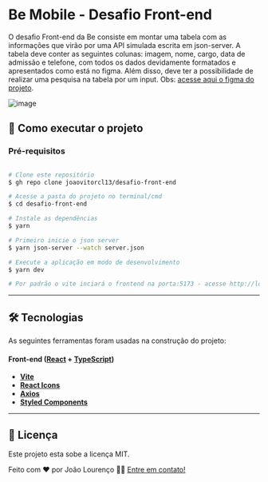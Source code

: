 # Be Mobile - Desafio Front-end

O desafio Front-end da Be consiste em montar uma tabela com as informações que virão por uma API simulada escrita em json-server.
A tabela deve conter as seguintes colunas: imagem, nome, cargo, data de admissão e telefone,
com todos os dados devidamente formatados e apresentados como está no figma. Além disso,
deve ter a possibilidade de realizar uma pesquisa na tabela por um input. Obs:
[acesse aqui o figma do projeto](https://www.figma.com/file/y9qJNNAckFRL7LNoyNjpv8/Teste---Be-mobile).

![image](https://user-images.githubusercontent.com/42809136/127918010-79b5d883-df57-4c6d-8a2a-43e220d3c703.png)

## 🚀 Como executar o projeto

### Pré-requisitos

```bash

# Clone este repositório
$ gh repo clone joaovitorcl13/desafio-front-end

# Acesse a pasta do projeto no terminal/cmd
$ cd desafio-front-end

# Instale as dependências
$ yarn

# Primeiro inicie o json server
$ yarn json-server --watch server.json

# Execute a aplicação em modo de desenvolvimento
$ yarn dev

# Por padrão o vite inciará o frontend na porta:5173 - acesse http://localhost:5173

```

---

## 🛠 Tecnologias

As seguintes ferramentas foram usadas na construção do projeto:

#### **Front-end** ([React](https://reactjs.org/) + [TypeScript](https://www.typescriptlang.org/))

- **[Vite](https://vitejs.dev/guide/)**
- **[React Icons](https://react-icons.github.io/react-icons/)**
- **[Axios](https://github.com/axios/axios)**
- **[Styled Components](https://styled-components.com/docs)**

---

## 📝 Licença

Este projeto esta sobe a licença MIT.

Feito com ❤️ por João Lourenço 👋🏽 [Entre em contato!](https://www.linkedin.com/in/jo%C3%A3o-louren%C3%A7o-398823167/)
